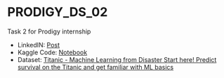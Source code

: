 # PRODIGY_DS_02
Task 2 for Prodigy internship

- LinkedIN: [Post](https://www.linkedin.com/posts/hitesh-arora-luke_task2-datascience-machinelearning-activity-7126613499635544064-0J03?utm_source=share&utm_medium=member_desktop)
- Kaggle Code: [Notebook](https://www.kaggle.com/code/bcscuwe1/titanic-step-by-step)
- Dataset: [Titanic - Machine Learning from Disaster Start here! Predict survival on the Titanic and get familiar with ML basics](https://www.kaggle.com/competitions/titanic)
